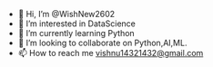 - 👋 Hi, I’m @WishNew2602
- 👀 I’m interested in DataScience
- 🌱 I’m currently learning Python
- 💞️ I’m looking to collaborate on Python,AI,ML.
- 📫 How to reach me vishnu14321432@gmail.com

<!---
WishNew2602/WishNew2602 is a ✨ special ✨ repository because its `README.md` (this file) appears on your GitHub profile.
You can click the Preview link to take a look at your changes.
--->
